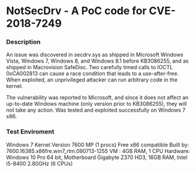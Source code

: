 # NotSecDrv - A PoC code for CVE-2018-7249
### Description
An issue was discovered in secdrv.sys as shipped in Microsoft Windows Vista, Windows 7, Windows 8, and Windows 8.1 before KB3086255, and as shipped in Macrovision SafeDisc. Two carefully timed calls to IOCTL 0xCA002813 can cause a race condition that leads to a use-after-free. When exploited, an unprivileged attacker can run arbitrary code in the kernel.

The vulnerability was reported to Microsoft, and since it does not affect an up-to-date Windows machine (only version prior to KB3086255), they will not take any action. Was tested and exploited successfully on Windows 7 x86.

### Test Enviroment
Windows 7 Kernel Version 7600 MP (1 procs) Free x86 compatible Built by: 7600.16385.x86fre.win7_rtm.090713-1255
VM : 4GB RAM, 1 CPU
Hardware: Windows 10 Pro 64 bit, Motherboard Gigabyte Z370 HD3, 16GB RAM, Intel i5-8400 2.80GHz (6 CPUs)



